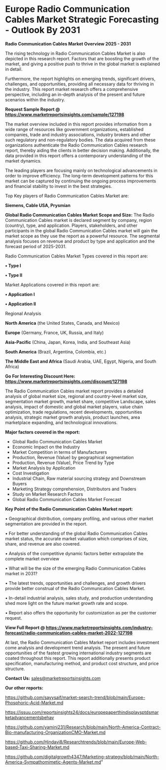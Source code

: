 # Europe Radio Communication Cables Market Strategic Forecasting - Outlook By 2031

<Strong> Radio Communication Cables Market Overview 2025 - 2031</strong>

The rising technology in Radio Communication Cables Market is also depicted in this research report. Factors that are boosting the growth of the market, and giving a positive push to thrive in the global market is explained in detail.

Furthermore, the report highlights on emerging trends, significant drivers, challenges, and opportunities, providing all necessary data for thriving in the industry. This report market research offers a comprehensive perspective, including an in-depth analysis of the present and future scenarios within the industry.

<strong>Request Sample Report @ <a href=https://www.marketreportsinsights.com/sample/127198>https://www.marketreportsinsights.com/sample/127198</a></strong>

The market overview included in this report provides information from a wide range of resources like government organizations, established companies, trade and industry associations, industry brokers and other such regulatory and non-regulatory bodies. The data acquired from these organizations authenticate the Radio Communication Cables research report, thereby aiding the clients in better decision making. Additionally, the data provided in this report offers a contemporary understanding of the market dynamics.

The leading players are focusing mainly on technological advancements in order to improve efficiency. The long-term development patterns for this market can be captured by continuing the ongoing process improvements and financial stability to invest in the best strategies.

Top Key players of Radio Communication Cables Market are:

<strong>Siemens, Cable USA, Prysmian</strong>

<strong><b>Global Radio Communication Cables Market Scope and Size:</b></strong>
The Radio Communication Cables market is declared segment by company, region (country), type, and application. Players, stakeholders, and other participants in the global Radio Communication Cables market will gain the market scope as they use the report as a powerful resource. The segmental analysis focuses on revenue and product by type and application and the forecast period of 2025-2031.

Radio Communication Cables Market Types covered in this report are:

<strong>• Type I

• Type II</strong>

Market Applications covered in this report are:

<strong>• Application I

• Application II</strong> 

Regional Analysis

<strong>North America</strong> (the United States, Canada, and Mexico)

<strong>Europe</strong> (Germany, France, UK, Russia, and Italy)

<strong>Asia-Pacific</strong> (China, Japan, Korea, India, and Southeast Asia)

<strong>South America</strong> (Brazil, Argentina, Colombia, etc.)

<strong>The Middle East and Africa</strong> (Saudi Arabia, UAE, Egypt, Nigeria, and South Africa)

<strong>Go For Interesting Discount Here: <a href=https://www.marketreportsinsights.com/discount/127198>https://www.marketreportsinsights.com/discount/127198</a></strong>

The Radio Communication Cables market report provides a detailed analysis of global market size, regional and country-level market size, segmentation market growth, market share, competitive Landscape, sales analysis, impact of domestic and global market players, value chain optimization, trade regulations, recent developments, opportunities analysis, strategic market growth analysis, product launches, area marketplace expanding, and technological innovations.

<strong><b>Major factors covered in the report:</b></strong>
<ul>
  <li>Global Radio Communication Cables Market </li>
  <li>Economic Impact on the Industry</li>
  <li>Market Competition in terms of Manufacturers</li>
  <li>Production, Revenue (Value) by geographical segmentation</li>
  <li>Production, Revenue (Value), Price Trend by Type</li>
  <li>Market Analysis by Application</li>
  <li>Cost Investigation</li>
  <li>Industrial Chain, Raw material sourcing strategy and Downstream Buyers</li>
  <li>Marketing Strategy comprehension, Distributors and Traders</li>
  <li>Study on Market Research Factors</li>
  <li>Global Radio Communication Cables Market Forecast</li>
</ul>

<strong><b>Key Point of the Radio Communication Cables Market report:</b></strong>

• Geographical distribution, company profiling, and various other market segmentation are provided in the report.

• For better understanding of the global Radio Communication Cables market status, the accurate market valuation which comprises of size, share, and revenue are also covered.

• Analysis of the competitive dynamic factors better extrapolate the complete market overview

• What will be the size of the emerging Radio Communication Cables market in 2031?

• The latest trends, opportunities and challenges, and growth drivers provide better construal of the Radio Communication Cables Market.

• In-detail industrial analysis, sales study, and production understanding shed more light on the future market growth rate and scope.

• Report also offers the opportunity for customization as per the customer request.

<strong><b>View Full Report @ <a href=https://www.marketreportsinsights.com/industry-forecast/radio-communication-cables-market-2022-127198>https://www.marketreportsinsights.com/industry-forecast/radio-communication-cables-market-2022-127198</a></b></strong>


At last, the Radio Communication Cables Market report includes investment come analysis and development trend analysis. The present and future opportunities of the fastest growing international industry segments are coated throughout this report. This report additionally presents product specification, manufacturing method, and product cost structure, and price structure.

<strong>Contact Us:</strong>
sales@marketreportsinsights.com

<strong>Our other reports:</strong>

<a href=https://github.com/sayysaif/market-search-trend/blob/main/Europe-Phosphoric-Acid-Market.md>https://github.com/sayysaif/market-search-trend/blob/main/Europe-Phosphoric-Acid-Market.md</a>

<a href=https://issuu.com/reportsinsights24/docs/europepaperthindisplaysptdsmarketadvancementsbehav>https://issuu.com/reportsinsights24/docs/europepaperthindisplaysptdsmarketadvancementsbehav</a>

<a href=https://github.com/yamini231/Research/blob/main/North-America-Contract-Bio-manufacturing-OrganizationCMO-Market.md>https://github.com/yamini231/Research/blob/main/North-America-Contract-Bio-manufacturing-OrganizationCMO-Market.md</a>

<a href=https://github.com/Hindavi8/Researchtrends/blob/main/Europe-Web-based-Taxi-Sharing-Market.md>https://github.com/Hindavi8/Researchtrends/blob/main/Europe-Web-based-Taxi-Sharing-Market.md</a>

<a href=https://github.com/digitalgrowth4347/Marketing-strategy/blob/main/North-America-Sympathomimetic-Agents-Market.md>https://github.com/digitalgrowth4347/Marketing-strategy/blob/main/North-America-Sympathomimetic-Agents-Market.md</a>"
